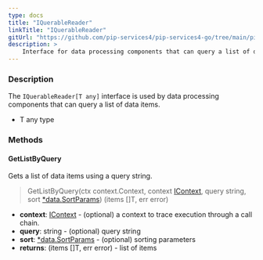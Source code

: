 ```yaml
---
type: docs
title: "IQuerableReader"
linkTitle: "IQuerableReader"
gitUrl: "https://github.com/pip-services4/pip-services4-go/tree/main/pip-services4-persistence-go"
description: >
    Interface for data processing components that can query a list of data items.
---
```


### Description

The `IQuerableReader[T any]` interface is used by data processing components that can query a list of data items.

- T any type


### Methods

#### GetListByQuery
Gets a list of data items using a query string.

> GetListByQuery(ctx context.Context, context [IContext](../../../components/context/icontext), query string, sort [*data.SortParams](../../../commons/data/sort_params)) (items []T, err error)

- **context**: [IContext](../../../components/context/icontext) - (optional) a context to trace execution through a call chain.
- **query**: string - (optional) query string
- **sort**: [*data.SortParams](../../../data/query/sort_params) - (optional) sorting parameters
- **returns**: (items []T, err error) - list of items

